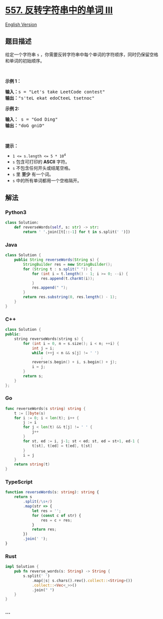 # [557. 反转字符串中的单词 III](https://leetcode.cn/problems/reverse-words-in-a-string-iii)

[English Version](/solution/0500-0599/0557.Reverse%20Words%20in%20a%20String%20III/README_EN.md)

## 题目描述

<!-- 这里写题目描述 -->

<p>给定一个字符串<meta charset="UTF-8" />&nbsp;<code>s</code>&nbsp;，你需要反转字符串中每个单词的字符顺序，同时仍保留空格和单词的初始顺序。</p>

<p>&nbsp;</p>

<p><strong>示例 1：</strong></p>

<pre>
<strong>输入：</strong>s = "Let's take LeetCode contest"
<strong>输出：</strong>"s'teL ekat edoCteeL tsetnoc"
</pre>

<p><strong>示例 2:</strong></p>

<pre>
<strong>输入：</strong> s = "God Ding"
<strong>输出：</strong>"doG gniD"
</pre>

<p>&nbsp;</p>

<p><strong><strong><strong><strong>提示：</strong></strong></strong></strong></p>

<ul>
	<li><code>1 &lt;= s.length &lt;= 5 * 10<sup>4</sup></code></li>
	<li><meta charset="UTF-8" /><code>s</code>&nbsp;包含可打印的 <strong>ASCII</strong> 字符。</li>
	<li><meta charset="UTF-8" /><code>s</code>&nbsp;不包含任何开头或结尾空格。</li>
	<li><meta charset="UTF-8" /><code>s</code>&nbsp;里 <strong>至少</strong> 有一个词。</li>
	<li><meta charset="UTF-8" /><code>s</code>&nbsp;中的所有单词都用一个空格隔开。</li>
</ul>

## 解法

<!-- 这里可写通用的实现逻辑 -->

<!-- tabs:start -->

### **Python3**

<!-- 这里可写当前语言的特殊实现逻辑 -->

```python
class Solution:
    def reverseWords(self, s: str) -> str:
        return ' '.join([t[::-1] for t in s.split(' ')])
```

### **Java**

<!-- 这里可写当前语言的特殊实现逻辑 -->

```java
class Solution {
    public String reverseWords(String s) {
        StringBuilder res = new StringBuilder();
        for (String t : s.split(" ")) {
            for (int i = t.length() - 1; i >= 0; --i) {
                res.append(t.charAt(i));
            }
            res.append(" ");
        }
        return res.substring(0, res.length() - 1);
    }
}
```

### **C++**

```cpp
class Solution {
public:
    string reverseWords(string s) {
        for (int i = 0, n = s.size(); i < n; ++i) {
            int j = i;
            while (++j < n && s[j] != ' ')
                ;
            reverse(s.begin() + i, s.begin() + j);
            i = j;
        }
        return s;
    }
};
```

### **Go**

```go
func reverseWords(s string) string {
	t := []byte(s)
	for i := 0; i < len(t); i++ {
		j := i
		for j < len(t) && t[j] != ' ' {
			j++
		}
		for st, ed := i, j-1; st < ed; st, ed = st+1, ed-1 {
			t[st], t[ed] = t[ed], t[st]
		}
		i = j
	}
	return string(t)
}
```

### **TypeScript**

```ts
function reverseWords(s: string): string {
    return s
        .split(/\s+/)
        .map(str => {
            let res = '';
            for (const c of str) {
                res = c + res;
            }
            return res;
        })
        .join(' ');
}
```

### **Rust**

```rust
impl Solution {
    pub fn reverse_words(s: String) -> String {
        s.split(' ')
            .map(|s| s.chars().rev().collect::<String>())
            .collect::<Vec<_>>()
            .join(" ")
    }
}
```

### **...**

```

```

<!-- tabs:end -->
